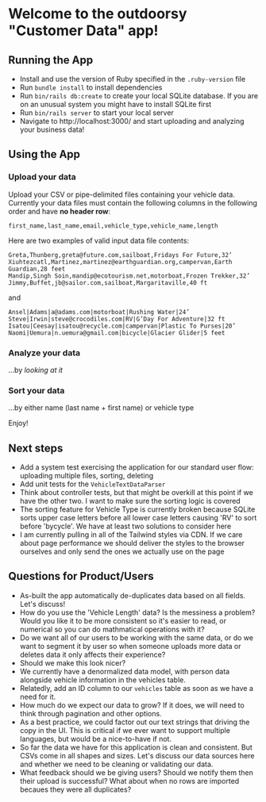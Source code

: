 # **Welcome to the outdoorsy "Customer Data" app!**

## **Running the App**

* Install and use the version of Ruby specified in the `.ruby-version` file
* Run `bundle install` to install dependencies
* Run `bin/rails db:create` to create your local SQLite database. If you are on an unusual system you might have
  to install SQLite first
* Run `bin/rails server` to start your local server
* Navigate to http://localhost:3000/ and start uploading and analyzing your business data!

## **Using the App**

### Upload your data
Upload your CSV or pipe-delimited files containing your vehicle data. Currently
your data files must contain the following columns in the following order and have
**no header row**:

```
first_name,last_name,email,vehicle_type,vehicle_name,length
```

Here are two examples of valid input data file contents:

```
Greta,Thunberg,greta@future.com,sailboat,Fridays For Future,32’
Xiuhtezcatl,Martinez,martinez@earthguardian.org,campervan,Earth Guardian,28 feet
Mandip,Singh Soin,mandip@ecotourism.net,motorboat,Frozen Trekker,32’
Jimmy,Buffet,jb@sailor.com,sailboat,Margaritaville,40 ft
```

and

```
Ansel|Adams|a@adams.com|motorboat|Rushing Water|24’
Steve|Irwin|steve@crocodiles.com|RV|G’Day For Adventure|32 ft
Isatou|Ceesay|isatou@recycle.com|campervan|Plastic To Purses|20’
Naomi|Uemura|n.uemura@gmail.com|bicycle|Glacier Glider|5 feet
```

### Analyze your data
...by _looking at it_

### Sort your data
...by either name (last name + first name) or vehicle type

Enjoy!

## **Next steps**
* Add a system test exercising the application for our standard user flow: uploading multiple files, sorting, deleting
* Add unit tests for the `VehicleTextDataParser`
* Think about controller tests, but that might be overkill at this point if we have the other two. I want to make sure
  the sorting logic is covered
* The sorting feature for Vehicle Type is currently broken because SQLite sorts upper case letters before all lower case
  letters causing 'RV' to sort before 'bycycle'. We have at least two solutions to consider here
* I am currently pulling in all of the Tailwind styles via CDN. If we care about page performance we should deliver the
  styles to the browser ourselves and only send the ones we actually use on the page

## **Questions for Product/Users**
* As-built the app automatically de-duplicates data based on all fields. Let's discuss!
* How do you use the 'Vehicle Length' data? Is the messiness a problem? Would you like it to be more consistent
  so it's easier to read, or numerical so you can do mathmatical operations with it?
* Do we want all of our users to be working with the same data, or do we want to segment it by user so when
  someone uploads more data or deletes data it only affects their experience?
* Should we make this look nicer?
* We currently have a denormalized data model, with person data alongside vehicle information in the vehicles table.
* Relatedly, add an ID column to our `vehicles` table as soon as we have a need for it.
* How much do we expect our data to grow? If it does, we will need to think through pagination and other options.
* As a best practice, we could factor out our text strings that driving the copy in the UI. This is critical
  if we ever want to support multiple languages, but would be a nice-to-have if not.
* So far the data we have for this application is clean and consistent. But CSVs come in all shapes and sizes. Let's
  discuss our data sources here and whether we need to be cleaning or validating our data.
* What feedback should we be giving users? Should we notify them then their upload is successful? What about when
  no rows are imported becaues they were all duplicates?
